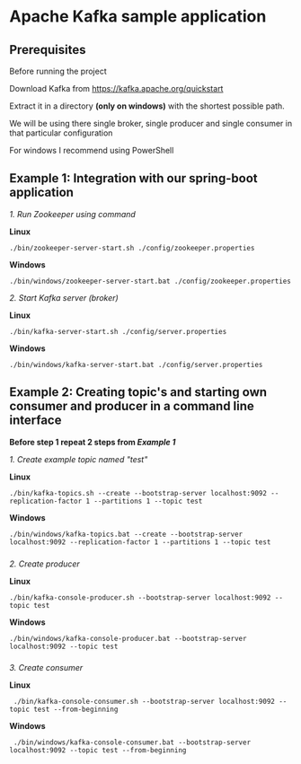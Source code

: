 # Apache Kafka sample application

## Prerequisites

Before running the project

Download Kafka from https://kafka.apache.org/quickstart

Extract it in a directory **(only on windows)** with the shortest possible path.

We will be using there single broker, single producer and single consumer
in that particular configuration

For windows I recommend using PowerShell

## Example 1: Integration with our spring-boot application 

*1. Run Zookeeper using command*  

**Linux**
```
./bin/zookeeper-server-start.sh ./config/zookeeper.properties
```

**Windows**
```
./bin/windows/zookeeper-server-start.bat ./config/zookeeper.properties
```

*2. Start Kafka server (broker)*  

**Linux**
```
./bin/kafka-server-start.sh ./config/server.properties
```

**Windows**
```
./bin/windows/kafka-server-start.bat ./config/server.properties
```

## Example 2: Creating topic's and starting own consumer and producer in a command line interface 

**Before step 1 repeat 2 steps from _Example 1_**


*1. Create example topic named "test"*  

**Linux**
```
./bin/kafka-topics.sh --create --bootstrap-server localhost:9092 --replication-factor 1 --partitions 1 --topic test
```

**Windows**
```
./bin/windows/kafka-topics.bat --create --bootstrap-server localhost:9092 --replication-factor 1 --partitions 1 --topic test
```
 
### 
*2. Create producer*  

**Linux**
```
./bin/kafka-console-producer.sh --bootstrap-server localhost:9092 --topic test
```

**Windows**
```
./bin/windows/kafka-console-producer.bat --bootstrap-server localhost:9092 --topic test
```

### 
*3. Create consumer*  

**Linux**
```
 ./bin/kafka-console-consumer.sh --bootstrap-server localhost:9092 --topic test --from-beginning
```

**Windows**
```
 ./bin/windows/kafka-console-consumer.bat --bootstrap-server localhost:9092 --topic test --from-beginning
```
